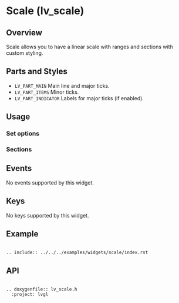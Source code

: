 # Scale (lv_scale)

## Overview

Scale allows you to have a linear scale with ranges and sections with custom styling.

## Parts and Styles
- `LV_PART_MAIN` Main line and major ticks.
- `LV_PART_ITEMS` Minor ticks.
- `LV_PART_INDICATOR` Labels for major ticks (if enabled).

## Usage

### Set options

### Sections

## Events
No events supported by this widget.

## Keys
No keys supported by this widget.

## Example

```eval_rst

.. include:: ../../../examples/widgets/scale/index.rst

```

## API

```eval_rst

.. doxygenfile:: lv_scale.h
  :project: lvgl

```

